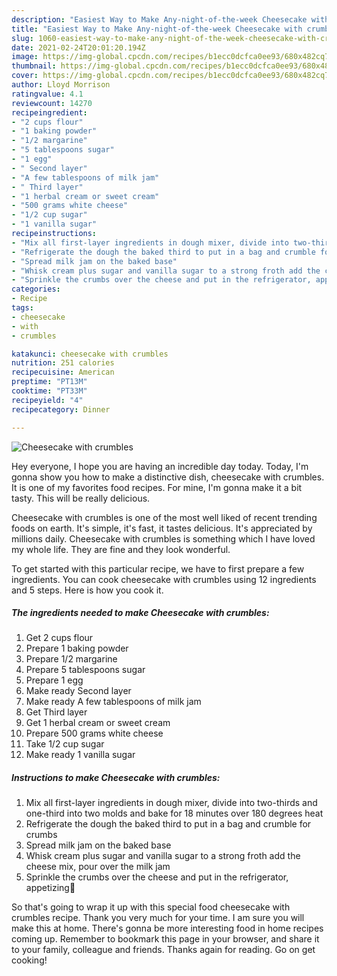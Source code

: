 ```yaml
---
description: "Easiest Way to Make Any-night-of-the-week Cheesecake with crumbles"
title: "Easiest Way to Make Any-night-of-the-week Cheesecake with crumbles"
slug: 1060-easiest-way-to-make-any-night-of-the-week-cheesecake-with-crumbles
date: 2021-02-24T20:01:20.194Z
image: https://img-global.cpcdn.com/recipes/b1ecc0dcfca0ee93/680x482cq70/cheesecake-with-crumbles-recipe-main-photo.jpg
thumbnail: https://img-global.cpcdn.com/recipes/b1ecc0dcfca0ee93/680x482cq70/cheesecake-with-crumbles-recipe-main-photo.jpg
cover: https://img-global.cpcdn.com/recipes/b1ecc0dcfca0ee93/680x482cq70/cheesecake-with-crumbles-recipe-main-photo.jpg
author: Lloyd Morrison
ratingvalue: 4.1
reviewcount: 14270
recipeingredient:
- "2 cups flour"
- "1 baking powder"
- "1/2 margarine"
- "5 tablespoons sugar"
- "1 egg"
- " Second layer"
- "A few tablespoons of milk jam"
- " Third layer"
- "1 herbal cream or sweet cream"
- "500 grams white cheese"
- "1/2 cup sugar"
- "1 vanilla sugar"
recipeinstructions:
- "Mix all first-layer ingredients in dough mixer, divide into two-thirds and one-third into two molds and bake for 18 minutes over 180 degrees heat"
- "Refrigerate the dough the baked third to put in a bag and crumble for crumbs"
- "Spread milk jam on the baked base"
- "Whisk cream plus sugar and vanilla sugar to a strong froth add the cheese mix, pour over the milk jam"
- "Sprinkle the crumbs over the cheese and put in the refrigerator, appetizing🤗"
categories:
- Recipe
tags:
- cheesecake
- with
- crumbles

katakunci: cheesecake with crumbles 
nutrition: 251 calories
recipecuisine: American
preptime: "PT13M"
cooktime: "PT33M"
recipeyield: "4"
recipecategory: Dinner

---
```



![Cheesecake with crumbles](https://img-global.cpcdn.com/recipes/b1ecc0dcfca0ee93/680x482cq70/cheesecake-with-crumbles-recipe-main-photo.jpg)

Hey everyone, I hope you are having an incredible day today. Today, I'm gonna show you how to make a distinctive dish, cheesecake with crumbles. It is one of my favorites food recipes. For mine, I'm gonna make it a bit tasty. This will be really delicious.

Cheesecake with crumbles is one of the most well liked of recent trending foods on earth. It's simple, it's fast, it tastes delicious. It's appreciated by millions daily. Cheesecake with crumbles is something which I have loved my whole life. They are fine and they look wonderful.




To get started with this particular recipe, we have to first prepare a few ingredients. You can cook cheesecake with crumbles using 12 ingredients and 5 steps. Here is how you cook it.

<!--inarticleads1-->

##### The ingredients needed to make Cheesecake with crumbles:

1. Get 2 cups flour
1. Prepare 1 baking powder
1. Prepare 1/2 margarine
1. Prepare 5 tablespoons sugar
1. Prepare 1 egg
1. Make ready  Second layer
1. Make ready A few tablespoons of milk jam
1. Get  Third layer
1. Get 1 herbal cream or sweet cream
1. Prepare 500 grams white cheese
1. Take 1/2 cup sugar
1. Make ready 1 vanilla sugar




<!--inarticleads2-->

##### Instructions to make Cheesecake with crumbles:

1. Mix all first-layer ingredients in dough mixer, divide into two-thirds and one-third into two molds and bake for 18 minutes over 180 degrees heat
1. Refrigerate the dough the baked third to put in a bag and crumble for crumbs
1. Spread milk jam on the baked base
1. Whisk cream plus sugar and vanilla sugar to a strong froth add the cheese mix, pour over the milk jam
1. Sprinkle the crumbs over the cheese and put in the refrigerator, appetizing🤗




So that's going to wrap it up with this special food cheesecake with crumbles recipe. Thank you very much for your time. I am sure you will make this at home. There's gonna be more interesting food in home recipes coming up. Remember to bookmark this page in your browser, and share it to your family, colleague and friends. Thanks again for reading. Go on get cooking!
